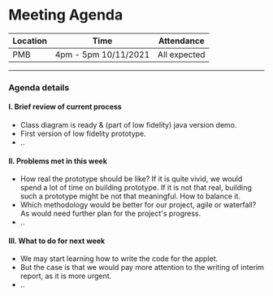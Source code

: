 # Meeting Agenda

| Location | Time                  | Attendance   |
| -------- | --------------------- | ------------ |
| PMB      | 4pm - 5pm  10/11/2021 | All expected |

---

### **Agenda details**

#### Ⅰ. Brief review of current process

 - Class diagram is ready & (part of low fidelity) java version demo.
 - First version of low fidelity prototype.
 - ..

#### Ⅱ. Problems met in this week

- How real the prototype should be like? If it is quite vivid, we would spend a lot of time on building prototype. If it is not that real, building such a prototype might be not that meaningful. How to balance it.
- Which methodology would be better for our project, agile or waterfall? As would need further plan for the project's progress.
- ..

#### Ⅲ. What to do for next week

- We may start learning how to write the code for the applet.
- But the case is that we would pay more attention to the writing of interim report, as it is more urgent.
- ..
